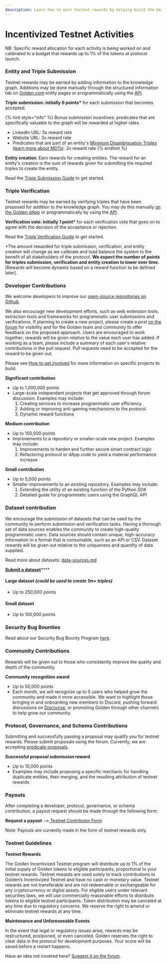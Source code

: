 ```yaml
---
description: Learn how to earn testnet rewards by helping build the Golden Protocol.
---
```


# Incentivized Testnet Activities

NB: Specific reward allocation for each activity is being worked on and calibrated to a budget that rewards up to 1% of the tokens at protocol launch.

### Entity and Triple Submission

Testnet rewards may be earned by adding information to the knowledge graph. Additions may be done manually through the structured information tab on [Golden.com](https://golden.com/explore) entity pages or programmatically using the [API](https://docs.golden.xyz/api/godel-python-sdk/create-triples).&#x20;

**Triple submission: initially 6 points\*** for each submission that becomes accepted.

{% hint style="info" %}
Bonus submission incentives: predicates that are specifically valuable to the graph will be rewarded at higher rates.

* LinkedIn URL: 3x reward rate
* Website URL: 3x reward rate
* Predicates that are part of an entity's [Minimum Disambiguation Triples](https://dapp.golden.xyz/schema) ([learn more about MDTs](concepts/minimum-disambiguation-triple-requirements-mdt.md)): 2x reward rate
{% endhint %}

**Entity creation**: Earn rewards for creating entities. The reward for an entity's creation is the sum of rewards given for submitting the required triples to create the entity.

Read the [Triple Submission Guide](https://goldenhq.notion.site/Adding-Structured-Data-Guide-ae657337bf4f4e54ae4402df083c76ac) to get started.

### Triple Verification&#x20;

Testnet rewards may be earned by verifying triples that have been proposed for addition to the knowledge graph. You may do this manually [on the Golden dApp](https://dapp.golden.xyz/validation) or programmatically by using the [API](https://docs.golden.xyz/api/godel-python-sdk/validation).&#x20;

**Verification vote: initially 1 point\*** for each verification vote that goes on to agree with the decision of the acceptance or rejection. ​

Read the [Triple Verification Guide](guides/triple-verification-guide.md) to get started.

\*The amount rewarded for triple submission, verification, and entity creation will change as we calibrate and load balance the system to the benefit of all stakeholders of the protocol. **We expect the number of points for triples submission, verification and entity creation to lower over time.** \[Rewards will become dynamic based on a reward function to be defined later].​

### Developer Contributions

We welcome developers to improve our [open-source repositories on Github](https://github.com/goldenrecursion). ​

We also encourage new development efforts, such as web extension tools, extraction tools and frameworks for programmatic user submissions and verifications. If planning to create a new project, please create a post [on the forum](https://forum.golden.xyz/c/api-development/8) for visibility and for the Golden team and community to offer feedback on the proposed approach. Users are encouraged to work together; rewards will be given relative to the value each user has added. If working as a team, please include a summary of each user's relative contributions in the pull request. Pull requests need to be accepted for the reward to be given out.​

Please see [How to get involved](how-to-get-involved/) for more information on specific projects to build. ​

**Significant contribution**

* Up to 1,000,000 points
* Large-scale independent projects that get approved through forum discussion.  Examples may include:
  1. Creating services to increase programmatic user efficiency
  2. Adding or improving anti-gaming mechanisms to the protocol
  3. Dynamic reward functions

**Medium contribution**

* Up to 150,000 points
* Improvements to a repository or smaller-scale new project.  Examples may include:
  1. Improvements to harden and further secure smart contract logic
  2. Refactoring protocol or dApp code to yield a material performance increase

**Small contribution**

* Up to 5,000 points
* Smaller improvements to an existing repository. Examples may include:
  1. Extending the utility of an existing function of the Python SDK
  2. Detailed guide for programmatic users using the GraphQL API

### Dataset contribution

We encourage the submission of datasets that can be used by the community to perform submission and verification tasks. Having a thorough set of data sources enables the community to create high-quality programmatic users. Data sources should contain unique, high-accuracy information in a format that is consumable, such as an API or CSV. Dataset rewards will be given out relative to the uniqueness and quantity of data supplied.

Read more about datasets: [data-sources.md](../data-and-tools/data-sources.md "mention")

[**Submit a dataset**](https://forms.golden.xyz/add-a-dataset)****

#### Large dataset _(could be used to create 1m+ triples)_

* Up to 250,000 points

#### Small dataset

* Up to 100,000 points

### Security Bug Bounties

Read about our Security Bug Bounty Program [here](https://goldenhq.notion.site/Security-Bug-Bounty-Program-7a98c9ba7f504afcb442cbd26e956a0c).

### Community Contributions

Rewards will be given out to those who consistently improve the quality and depth of the community.

**Community recognition award**

* Up to 50,000 points
* Each month, we will recognize up to 5 users who helped grow the community and made it more accessible.  We want to highlight those bringing in and onboarding new members to Discord, pushing forward discussions on [Discourse](https://forum.golden.xyz/), or promoting Golden through other channels to help grow our community.

### Protocol, Governance, and Schema Contributions&#x20;

Submitting and successfully passing a proposal may qualify you for testnet rewards. Please submit proposals using the forum. Currently, we are accepting [predicate proposals](https://forum.golden.xyz/c/predicates/6).

**Successful proposal submission reward**

* Up to 10,000 points
* Examples may include proposing a specific mechanic for handling duplicate entities, their merging, and the resulting attribution of testnet rewards

### Payouts

After completing a developer, protocol, governance, or schema contribution, a payout request should be made through the following form:

**Request a payout** -->[ Testnet Contributor Form](https://forms.golden.xyz/testnet-contributor-payout-request)

Note: Payouts are currently made in the form of testnet rewards only.

### Testnet Guidelines&#x20;

**Testnet Rewards**

The Golden Incentivized Testnet program will distribute up to 1% of the initial supply of Golden tokens to eligible participants, proportional to your testnet rewards. Testnet rewards are used solely to track contributions to Golden’s Incentivized Testnet and have no cash or monetary value. Testnet rewards are not transferable and are not redeemable or exchangeable for any cryptocurrency or digital assets. For eligible users under relevant securities laws, we will use commercially reasonable efforts to distribute tokens to eligible testnet participants. Token distribution may be canceled at any time due to regulatory concerns. We reserve the right to amend or eliminate testnet rewards at any time.​

**Maintenance and Unforeseeable Events​**

In the event that legal or regulatory issues arise, rewards may be restructured, postponed, or even canceled.  Golden reserves the right to clear data in the protocol for development purposes. Your score will be saved before a restart happens.

Have an idea not covered here? [Suggest it on the forum](https://forum.golden.xyz/c/golden-protocol/7).

